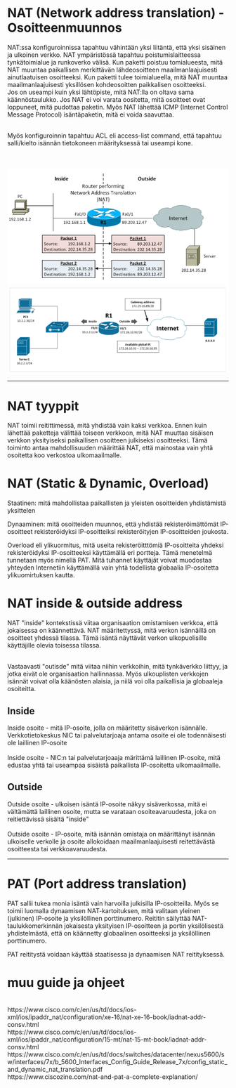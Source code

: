 # NAT (Network address translation) - Osoitteenmuunnos </h1>

NAT:ssa konfiguroinnissa tapahtuu vähintään yksi liitäntä, että yksi sisäinen ja ulkoinen verkko. NAT ympäristössä tapahtuu poistumislaitteessa tynkätoimialue ja runkoverko välisä. Kun paketti poistuu tomialueesta, mitä NAT muuntaa paikallisen merkittävän lähdeosoitteen maailmanlaajuisesti ainutlaatuisen osoitteeksi. Kun paketti tulee toimialueella, mitä NAT muuntaa maailmanlaajuisesti yksillösen kohdeosoitten paikkalisen osoitteeksi. <br>
Jos on useampi kuin yksi lähtöpiste, mitä NAT:lla on oltava sama käännöstaulukko. Jos NAT ei voi varata oositetta, mitä osoitteet ovat loppuneet, mitä pudottaa paketin. Myös NAT lähettää ICMP (Internet Control Message Protocol) isäntäpaketin, mitä ei voida saavuttaa.

<br> Myös konfiguroinnin tapahtuu ACL eli access-list command, että tapahtuu salli/kielto isännän tietokoneen määrityksessä tai useampi kone.

<br><br>
![Alt text](images/Cisco-NAT-map1.PNG?raw=true "None")
![Alt text](images/Cisco-NAT-map2.PNG?raw=true "None")

<hr>

# NAT tyyppit
NAT toimii reitittimessä, mitä yhdistää vain kaksi verkkoa. Ennen kuin lähettää paketteja välittää toiseen verkkoon, mitä NAT muuttaa sisäisen verkkon yksityiseksi paikallisen osoitteen julkiseksi osoitteeksi. Tämä toiminto antaa mahdollisuuden määrittää NAT, että mainostaa vain yhtä osoitetta koo verkostoa ulkomaailmalle. 

# NAT (Static & Dynamic, Overload)
Staatinen: mitä mahdollistaa paikallisten ja yleisten osoitteiden yhdistämistä yksittelen

Dynaaminen: mitä osoitteiden muunnos, että yhdistää rekisteröimättömät IP-osoitteet rekisteröidyksi IP-osoitteiksi rekisteröityjen IP-osoitteiden joukosta.

Overload eli ylikuormitus, mitä useita rekisteröitttömiä IP-osoitteita yhdeksi rekisteröidyksi IP-osoitteeksi käyttämällä eri portteja. Tämä menetelmä tunnetaan myös nimellä PAT. Mitä tuhannet käyttäjät voivat muodostaa yhteyden Internetiin käyttämällä vain yhtä todellista globaalia IP-osoitetta ylikuomirtuksen kautta.

# NAT inside & outside address
NAT "inside" kontekstissä viitaa organisaation omistamisen verkkoa, että jokaisessa on käännettävä. NAT määritettyssä, mitä verkon isännäillä on osoitteet yhdessä tilassa. Tämä isäntä näyttävät verkon ulkopuolisille käyttäjille olevia toisessa tilassa. <br><br>

Vastaavasti "outisde" mitä viitaa niihin verkkoihin, mitä tynkäverkko liittyy, ja jotka eivät ole organisaation hallinnassa. Myös ulkouplisten verkkojen isännät voivat olla käänösten alaisia, ja niilä voi olla paikallisia ja globaaleja osoiteitta.

## Inside

Inside osoite - mitä IP-osoite, jolla on määritetty sisäverkon isännälle. Verkkotietokeskus NIC tai palvelutarjoaja antama osoite ei ole todennäisesti ole laillinen IP-osoite <br><br>
Inside osoite - NIC:n tai palvelutarjoaaja märittämä laillinen IP-osoite, mitä edustaa yhtä tai useampaa sisäistä paikallista IP-osoitetta ulkomaailmalle.

## Outside

Outside osoite - ulkoisen isäntä IP-osoite näkyy sisäverkossa, mitä ei vältämättä laillinen osoite, mutta se varataan osoiteavaruudesta, joka on reitiettävissä sisältä "inside"
<br><br>
Outside osoite - IP-osoite, mitä isännän omistaja on määrittänyt isännän ulkoiselle verkolle ja osoite allokoidaan maailmanlaajuisesti reitettävästä osoitteesta tai verkkoavaruudesta.

<hr>

# PAT (Port address translation)

PAT sallii tukea monia isäntä vain harvoilla julkisilla IP-osoitteilla. Myös se toimii luomalla dynaamisen NAT-kartoituksen, mitä valitaan yleinen (julkinen) IP-osoite ja yksilöllinen porttinumero. Reititin säilyttää NAT-taulukkomerkinnän jokaisesta yksityisen IP-osoitteen ja portin yksilölisestä yhdistelmästä, että on käännetty globaalinen osoitteeksi ja yksilöllinen porttinumero.

PAT reititystä voidaan käyttää staatisessa ja dynaamisen NAT reitityksessä.


# muu guide ja ohjeet
<br>
https://www.cisco.com/c/en/us/td/docs/ios-xml/ios/ipaddr_nat/configuration/xe-16/nat-xe-16-book/iadnat-addr-consv.html <br>
https://www.cisco.com/c/en/us/td/docs/ios-xml/ios/ipaddr_nat/configuration/15-mt/nat-15-mt-book/iadnat-addr-consv.html <br>
https://www.cisco.com/c/en/us/td/docs/switches/datacenter/nexus5600/sw/interfaces/7x/b_5600_Interfaces_Config_Guide_Release_7x/config_static_and_dynamic_nat_translation.pdf <br>
https://www.ciscozine.com/nat-and-pat-a-complete-explanation/ <br>




